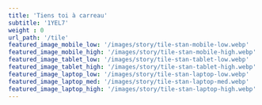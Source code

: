 ```yaml
---
title: 'Tiens toi à carreau'
subtitle: '1YEL7'
weight : 0
url_path: '/tile'
featured_image_mobile_low: '/images/story/tile-stan-mobile-low.webp'
featured_image_mobile_high: '/images/story/tile-stan-mobile-high.webp'
featured_image_tablet_low: '/images/story/tile-stan-tablet-low.webp'
featured_image_tablet_high: '/images/story/tile-stan-tablet-high.webp'
featured_image_laptop_low: '/images/story/tile-stan-laptop-low.webp'
featured_image_laptop_med: '/images/story/tile-stan-laptop-med.webp'
featured_image_laptop_high: '/images/story/tile-stan-laptop-high.webp'
---
```

